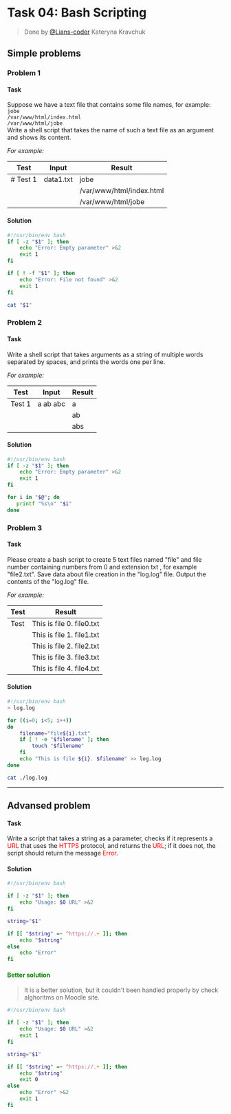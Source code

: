 # Task 04: Bash Scripting

>Done by [@Lians-coder](https://github.com/Lians-coder) Kateryna Kravchuk

## Simple problems

### Problem 1

#### Task

Suppose we have a text file that contains some file names, for example:  
`jobe  `  
`/var/www/html/index.html`  
`/var/www/html/jobe`  
Write a shell script that takes the name of such a text file as an argument and shows its content.  

*For example:*  

| Test | Input | Result |
| --- | --- | --- |
| \# Test 1 | data1.txt | jobe  |
|  |  | /var/www/html/index.html | 
| | | /var/www/html/jobe |

#### Solution  

```bash
#!/usr/bin/env bash
if [ -z "$1" ]; then
    echo "Error: Empty parameter" >&2
    exit 1
fi

if [ ! -f "$1" ]; then
    echo "Error: File not found" >&2
    exit 1
fi

cat "$1"

```  

### Problem 2

#### Task

Write a shell script that takes arguments as a string of multiple words separated by spaces, and prints the words one per line.  

*For example:*  

| Test | Input | Result |
| --- | --- | --- |
| Test 1 | a ab abc | a |
| | | ab |
| | | abs |

#### Solution

```bash
#!/usr/bin/env bash
if [ -z "$1" ]; then
    echo "Error: Empty parameter" >&2
    exit 1
fi

for i in "$@"; do
   printf "%s\n" "$i"
done

```

### Problem 3

#### Task

Please create a bash script to create 5 text files named "file" and file number containing numbers from 0 and extension txt , for example "file2.txt". Save data about file creation in the "log.log" file. Output the contents of the "log.log" file.  

*For example:*  

| Test | Result |
| --- | --- |
| Test | This is file 0. file0.txt |
| | This is file 1. file1.txt |
| | This is file 2. file2.txt |
| | This is file 3. file3.txt |
| | This is file 4. file4.txt |

#### Solution

```bash
#!/usr/bin/env bash
> log.log

for ((i=0; i<5; i++)) 
do
    filename="file${i}.txt"
    if [ ! -e "$filename" ]; then
        touch "$filename"
    fi
    echo "This is file ${i}. $filename" >> log.log
done

cat ./log.log

```

---

## Advansed problem

#### Task

Write a script that takes a string as a parameter, checks if it represents a  <span style="color: red">URL</span> that uses the <span style="color: red">HTTPS</span> protocol, and returns the  <span style="color: red">URL</span>; if it does not, the script should return the message  <span style="color: red">Error</span>.  

#### Solution

```bash
#!/usr/bin/env bash

if [ -z "$1" ]; then
    echo "Usage: $0 URL" >&2
fi

string="$1"

if [[ "$string" =~ ^https://.+ ]]; then
    echo "$string"
else
    echo "Error"
fi

```  

#### <span style="color: green"> Better solution </span>

> It is a better solution, but it couldn't been handled properly by check alghoritms on Moodle site. 

```bash
#!/usr/bin/env bash

if [ -z "$1" ]; then
    echo "Usage: $0 URL" >&2
    exit 1
fi

string="$1"

if [[ "$string" =~ ^https://.+ ]]; then
    echo "$string"
    exit 0
else
    echo "Error" >&2
    exit 1
fi

```
